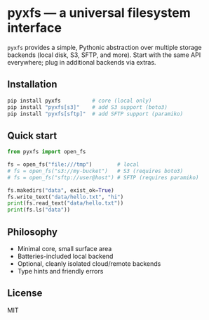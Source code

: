 
# pyxfs — a universal filesystem interface

`pyxfs` provides a simple, Pythonic abstraction over multiple storage backends
(local disk, S3, SFTP, and more). Start with the same API everywhere; plug in
additional backends via extras.

## Installation

```bash
pip install pyxfs          # core (local only)
pip install "pyxfs[s3]"    # add S3 support (boto3)
pip install "pyxfs[sftp]"  # add SFTP support (paramiko)
```

## Quick start

```python
from pyxfs import open_fs

fs = open_fs("file:///tmp")        # local
# fs = open_fs("s3://my-bucket")   # S3 (requires boto3)
# fs = open_fs("sftp://user@host") # SFTP (requires paramiko)

fs.makedirs("data", exist_ok=True)
fs.write_text("data/hello.txt", "hi")
print(fs.read_text("data/hello.txt"))
print(fs.ls("data"))
```

## Philosophy
- Minimal core, small surface area
- Batteries-included local backend
- Optional, cleanly isolated cloud/remote backends
- Type hints and friendly errors

## License
MIT
